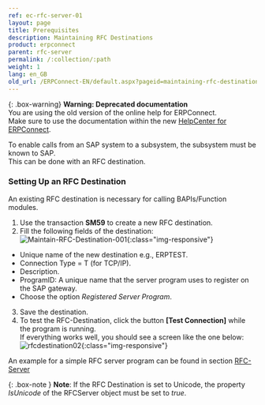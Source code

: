 ```yaml
---
ref: ec-rfc-server-01
layout: page
title: Prerequisites
description: Maintaining RFC Destinations
product: erpconnect
parent: rfc-server
permalink: /:collection/:path
weight: 1
lang: en_GB
old_url: /ERPConnect-EN/default.aspx?pageid=maintaining-rfc-destinations
---
```


{: .box-warning}
**Warning: Deprecated documentation** <br>
You are using the old version of the online help for ERPConnect.<br>
Make sure to use the documentation within the new [HelpCenter for ERPConnect](https://helpcenter.theobald-software.com/erpconnect/documentation/introduction/).

To enable calls from an SAP system to a subsystem, the subsystem must be known to SAP.<br>
This can be done with an RFC destination.

### Setting Up an RFC Destination

An existing RFC destination is necessary for calling BAPIs/Function modules.
1. Use the transaction **SM59** to create a new RFC destination.
2. Fill the following fields of the destination: 
![Maintain-RFC-Destination-001](/img/content/Maintain-RFC-Destination-001.png){:class="img-responsive"}  
- Unique name of the new destination e.g., ERPTEST.
- Connection Type = T (for TCP/IP).
- Description.
- ProgramID: A unique name that the server program uses to register on the SAP gateway. 
- Choose the option *Registered Server Program*.
3. Save the destination.
4. To test the RFC-Destination, click the button **[Test Connection]** while the program is running.<br> 
If everything works well, you should see a screen like the one below:
![rfcdestination02](/img/content/Maintain-RFC-Destination-002.png){:class="img-responsive"}  

An example for a simple RFC server program can be found in section [RFC-Server](../rfc-server/example)

{: .box-note }
**Note**: If the RFC Destination is set to Unicode, the property *IsUnicode* of the RFCServer object must be set to *true*.
